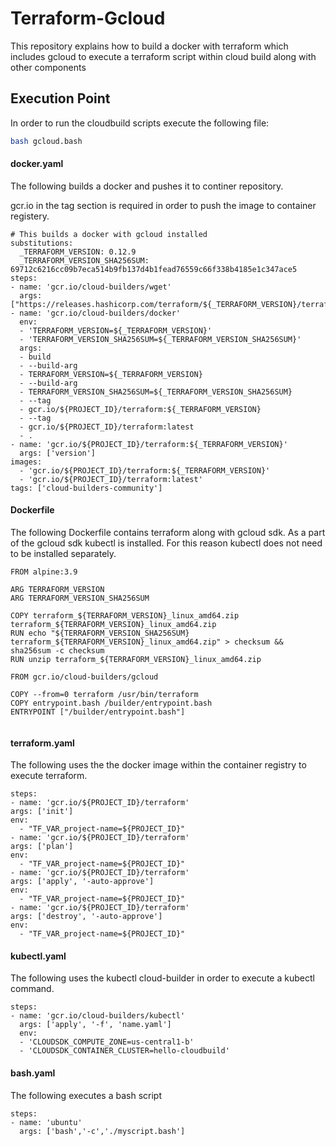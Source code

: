 # Terraform-Gcloud

This repository explains how to build a docker with terraform which includes gcloud to execute a terraform script within cloud build along with other components


## Execution Point
In order to run the cloudbuild scripts execute the following file:

```sh
bash gcloud.bash
```

#### docker.yaml

The following builds a docker and pushes it to continer repository. 

gcr.io in the tag section is required in order to push the image to container registery.
```
# This builds a docker with gcloud installed
substitutions:
  _TERRAFORM_VERSION: 0.12.9
  _TERRAFORM_VERSION_SHA256SUM: 69712c6216cc09b7eca514b9fb137d4b1fead76559c66f338b4185e1c347ace5
steps:
- name: 'gcr.io/cloud-builders/wget'
  args: ["https://releases.hashicorp.com/terraform/${_TERRAFORM_VERSION}/terraform_${_TERRAFORM_VERSION}_linux_amd64.zip"]
- name: 'gcr.io/cloud-builders/docker'
  env:
  - 'TERRAFORM_VERSION=${_TERRAFORM_VERSION}'
  - 'TERRAFORM_VERSION_SHA256SUM=${_TERRAFORM_VERSION_SHA256SUM}'
  args:
  - build
  - --build-arg
  - TERRAFORM_VERSION=${_TERRAFORM_VERSION}
  - --build-arg
  - TERRAFORM_VERSION_SHA256SUM=${_TERRAFORM_VERSION_SHA256SUM}
  - --tag
  - gcr.io/${PROJECT_ID}/terraform:${_TERRAFORM_VERSION}
  - --tag
  - gcr.io/${PROJECT_ID}/terraform:latest
  - .
- name: 'gcr.io/${PROJECT_ID}/terraform:${_TERRAFORM_VERSION}'
  args: ['version']
images:
  - 'gcr.io/${PROJECT_ID}/terraform:${_TERRAFORM_VERSION}'
  - 'gcr.io/${PROJECT_ID}/terraform:latest'
tags: ['cloud-builders-community']

  ```
#### Dockerfile

The following Dockerfile contains terraform along with gcloud sdk. As a part of the gcloud sdk kubectl is installed. For this reason kubectl does not need to be installed separately.

```
FROM alpine:3.9

ARG TERRAFORM_VERSION
ARG TERRAFORM_VERSION_SHA256SUM

COPY terraform_${TERRAFORM_VERSION}_linux_amd64.zip terraform_${TERRAFORM_VERSION}_linux_amd64.zip
RUN echo "${TERRAFORM_VERSION_SHA256SUM}  terraform_${TERRAFORM_VERSION}_linux_amd64.zip" > checksum && sha256sum -c checksum
RUN unzip terraform_${TERRAFORM_VERSION}_linux_amd64.zip

FROM gcr.io/cloud-builders/gcloud

COPY --from=0 terraform /usr/bin/terraform
COPY entrypoint.bash /builder/entrypoint.bash
ENTRYPOINT ["/builder/entrypoint.bash"]


```
  
####  terraform.yaml
  
  The following uses the the docker image within the container registry to execute terraform. 
  ```
  steps:
- name: 'gcr.io/${PROJECT_ID}/terraform'
  args: ['init']
  env:
    - "TF_VAR_project-name=${PROJECT_ID}"
- name: 'gcr.io/${PROJECT_ID}/terraform'
  args: ['plan']
  env:
    - "TF_VAR_project-name=${PROJECT_ID}"
- name: 'gcr.io/${PROJECT_ID}/terraform'
  args: ['apply', '-auto-approve']
  env:
    - "TF_VAR_project-name=${PROJECT_ID}"
- name: 'gcr.io/${PROJECT_ID}/terraform'
  args: ['destroy', '-auto-approve']
  env:
    - "TF_VAR_project-name=${PROJECT_ID}"
```

#### kubectl.yaml

The following uses the kubectl cloud-builder in order to execute a kubectl command.
```
steps:
- name: 'gcr.io/cloud-builders/kubectl'
  args: ['apply', '-f', 'name.yaml']
  env:
  - 'CLOUDSDK_COMPUTE_ZONE=us-central1-b'
  - 'CLOUDSDK_CONTAINER_CLUSTER=hello-cloudbuild'
```

#### bash.yaml 

The following executes a bash script
```
steps:
- name: 'ubuntu'
  args: ['bash','-c','./myscript.bash']
  
```
